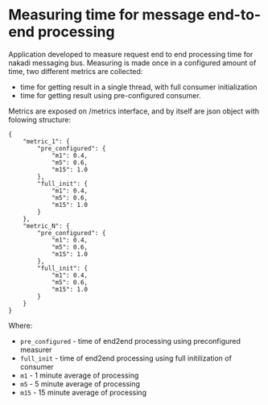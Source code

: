 Measuring time for message end-to-end processing
================================================

Application developed to measure request end to end processing time for nakadi
messaging bus.
Measuring is made once in a configured amount of time, two different metrics are
collected:
 - time for getting result in a single thread, with full consumer initialization
 - time for getting result using pre-configured consumer.

Metrics are exposed on /metrics interface, and by itself are json object with 
folowing structure:

```
{
    "metric_1": {
        "pre_configured": {
            "m1": 0.4,
            "m5": 0.6,
            "m15": 1.0
        },
        "full_init": {
            "m1": 0.4,
            "m5": 0.6,
            "m15": 1.0
        }
    },
    "metric_N": {
        "pre_configured": {
            "m1": 0.4,
            "m5": 0.6,
            "m15": 1.0
        },
        "full_init": {
            "m1": 0.4,
            "m5": 0.6,
            "m15": 1.0
        }
    }
}
```
Where:
 - `pre_configured` - time of end2end processing using preconfigured measurer
 - `full_init` - time of end2end processing using full initilization of consumer
 - `m1` - 1 minute average of processing
 - `m5` - 5 minute average of processing
 - `m15` - 15 minute average of processing

